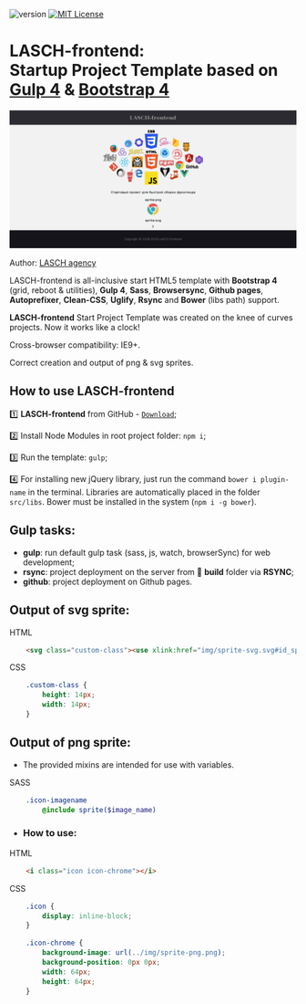![version](https://img.shields.io/badge/version-1.0.0-brilliant.svg?style=flat-square "Version LASCH-frontend")
[![MIT License](https://img.shields.io/badge/license-MIT-blue.svg?style=flat-square)](https://github.com/JackPot777/ "MIT License")

# **LASCH-frontend:** <br>Startup Project Template based on [Gulp 4](https://gulpjs.com/) & [Bootstrap 4](https://getbootstrap.com/)

![alt text](src/img/scrsh.png "Start Project Template")

Author: [LASCH agency](https://www.instagram.com/lasch_agency/ "Instagram page")

LASCH-frontend is all-inclusive start HTML5 template with **Bootstrap 4** (grid, reboot & utilities), **Gulp 4**, **Sass**, **Browsersync**, **Github pages**, **Autoprefixer**, **Clean-CSS**, **Uglify**, **Rsync** and **Bower** (libs path) support.

**LASCH-frontend** Start Project Template was created on the knee of curves projects. Now it works like a clock!

Cross-browser compatibility: IE9+.

Correct creation and output of png & svg sprites.

## How to use LASCH-frontend

:one: **LASCH-frontend** from GitHub - [`Download`](https://github.com/JackPot777/LASCH-frontend/archive/master.zip);

:two: Install Node Modules in root project folder: `npm i`;

:three: Run the template: `gulp`;

:four: For installing new jQuery library, just run the command `bower i plugin-name` in the terminal. Libraries are automatically placed in the folder `src/libs`. Bower must be installed in the system (`npm i -g bower`).

## Gulp tasks:

* **gulp**: run default gulp task (sass, js, watch, browserSync) for web development;
* **rsync**: project deployment on the server from :open_file_folder: **build** folder via **RSYNC**;
* **github**: project deployment on Github pages.

## Output of svg sprite:

HTML
```html
	<svg class="custom-class"><use xlink:href="img/sprite-svg.svg#id_sprite"></use></svg>
```

CSS
```css
	.custom-class {
		height: 14px;
		width: 14px;
	}
```

## Output of png sprite:

* The provided mixins are intended for use with variables.

SASS
```sass
	.icon-imagename
		@include sprite($image_name)
```

* ### How to use:

HTML
```html
	<i class="icon icon-chrome"></i>
```

CSS
```css
	.icon {
		display: inline-block;
	}
```

```css
	.icon-chrome {
		background-image: url(../img/sprite-png.png);
		background-position: 0px 0px;
		width: 64px;
		height: 64px;
	}
```

